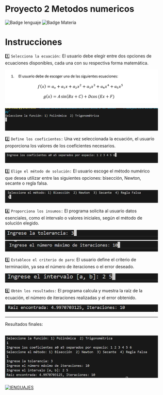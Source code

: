 <h1>Proyecto 2 Metodos numericos</h1>

![Badge lenguaje](https://img.shields.io/badge/Python-Proyecto-blue
)
![Badge Materia](https://img.shields.io/badge/Metodos%20Numericos-green
)

<h1>Instrucciones</h1>

1️⃣ `Selecciona la ecuación:` El usuario debe elegir entre dos opciones de ecuaciones disponibles, cada una con su respectiva forma matemática.

![I-0](./imgCapturas/i-0.png)


![I-1](./imgCapturas/I-1.png)

2️⃣ `Define los coeficientes:` Una vez seleccionada la ecuación, el usuario proporciona los valores de los coeficientes necesarios.

![I-3](./imgCapturas/I-2.png)

3️⃣ `Elige el método de solución:` El usuario escoge el método numérico que desea utilizar entre las siguientes opciones: bisección, Newton, secante o regla falsa.

![I-4](./imgCapturas/I-3.png)

4️⃣ `Proporciona los insumos:` El programa solicita al usuario datos esenciales, como el intervalo o valores iniciales, según el método de solución elegido.

![I-4](./imgCapturas/I-4.png)
![I-5](./imgCapturas/I-5.png)

5️⃣ `Establece el criterio de paro`: El usuario define el criterio de terminación, ya sea el número de iteraciones o el error deseado.

![I-6](./imgCapturas/I-6.png)

6️⃣ `Obtén los resultados:` El programa calcula y muestra la raíz de la ecuación, el número de iteraciones realizadas y el error obtenido.

![I-7](./imgCapturas/I-7.png)

-----------
Resultados finales:

![Resultados](./imgCapturas/i-8.png)
----------

[![lENGUAJES](https://skillicons.dev/icons?i=py,github,vscode)](https://skillicons.dev)
